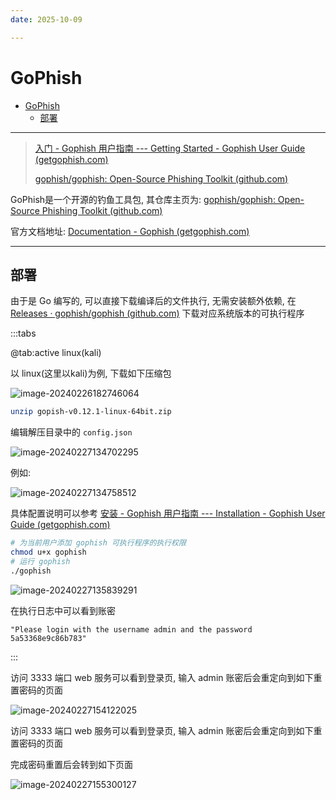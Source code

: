 ```yaml
---
date: 2025-10-09

---
```


# GoPhish

- [GoPhish](#gophish)
  - [部署](#部署)

---

> [入门 - Gophish 用户指南 --- Getting Started - Gophish User Guide (getgophish.com)](https://docs.getgophish.com/user-guide/getting-started)
>
> [gophish/gophish: Open-Source Phishing Toolkit (github.com)](https://github.com/gophish/gophish?tab=readme-ov-file)

GoPhish是一个开源的钓鱼工具包, 其仓库主页为: [gophish/gophish: Open-Source Phishing Toolkit (github.com)](https://github.com/gophish/gophish?tab=readme-ov-file)

官方文档地址: [Documentation - Gophish (getgophish.com)](https://getgophish.com/documentation/)

---

## 部署

由于是 Go 编写的, 可以直接下载编译后的文件执行, 无需安装额外依赖, 在 [Releases · gophish/gophish (github.com)](https://github.com/gophish/gophish/releases/) 下载对应系统版本的可执行程序

:::tabs

@tab:active linux(kali)

以 linux(这里以kali)为例, 下载如下压缩包

![image-20240226182746064](http://cdn.ayusummer233.top/DailyNotes/202402271335612.png)

```bash
unzip gopish-v0.12.1-linux-64bit.zip
```

编辑解压目录中的 `config.json`

![image-20240227134702295](http://cdn.ayusummer233.top/DailyNotes/202402271347716.png)

例如:

![image-20240227134758512](http://cdn.ayusummer233.top/DailyNotes/202402271347877.png)

具体配置说明可以参考 [安装 - Gophish 用户指南 --- Installation - Gophish User Guide (getgophish.com)](https://docs.getgophish.com/user-guide/installation#understanding-the-config.json)

```bash
# 为当前用户添加 gophish 可执行程序的执行权限
chmod u+x gophish
# 运行 gophish
./gophish
```

![image-20240227135839291](http://cdn.ayusummer233.top/DailyNotes/202402271358648.png)

在执行日志中可以看到账密

```
"Please login with the username admin and the password 5a53368e9c86b783"
```

:::


访问 3333 端口 web 服务可以看到登录页, 输入 admin 账密后会重定向到如下重置密码的页面

![image-20240227154122025](http://cdn.ayusummer233.top/DailyNotes/202402271541387.png)

访问 3333 端口 web 服务可以看到登录页, 输入 admin 账密后会重定向到如下重置密码的页面

完成密码重置后会转到如下页面

![image-20240227155300127](http://cdn.ayusummer233.top/DailyNotes/202402271553719.png)

